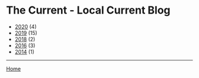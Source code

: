 # The Current - Local Current Blog

  * [2020](./the-current-local-current-blog-2020.md) (4)
  * [2019](./the-current-local-current-blog-2019.md) (15)
  * [2018](./the-current-local-current-blog-2018.md) (2)
  * [2016](./the-current-local-current-blog-2016.md) (3)
  * [2014](./the-current-local-current-blog-2014.md) (1)

----

[Home](../index.md)
